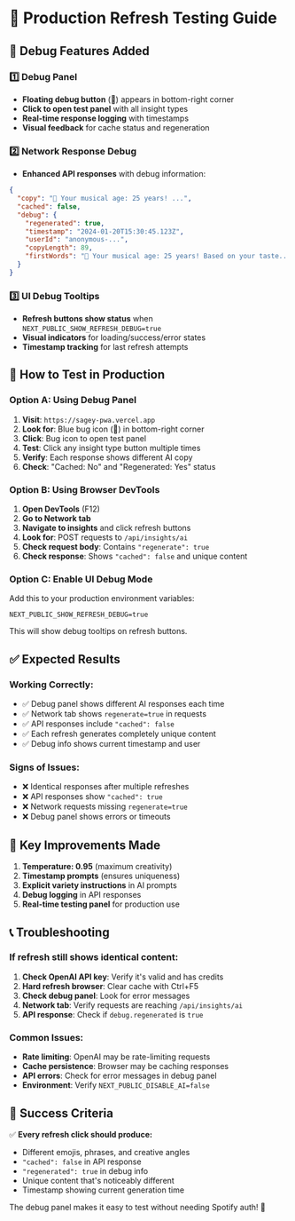 # 🚀 Production Refresh Testing Guide

## 🔧 **Debug Features Added**

### **1️⃣ Debug Panel**
- **Floating debug button** (🐛) appears in bottom-right corner
- **Click to open test panel** with all insight types
- **Real-time response logging** with timestamps
- **Visual feedback** for cache status and regeneration

### **2️⃣ Network Response Debug**
- **Enhanced API responses** with debug information:
```json
{
  "copy": "🎵 Your musical age: 25 years! ...",
  "cached": false,
  "debug": {
    "regenerated": true,
    "timestamp": "2024-01-20T15:30:45.123Z", 
    "userId": "anonymous-...",
    "copyLength": 89,
    "firstWords": "🎵 Your musical age: 25 years! Based on your taste..."
  }
}
```

### **3️⃣ UI Debug Tooltips**
- **Refresh buttons show status** when `NEXT_PUBLIC_SHOW_REFRESH_DEBUG=true`
- **Visual indicators** for loading/success/error states
- **Timestamp tracking** for last refresh attempts

## 🧪 **How to Test in Production**

### **Option A: Using Debug Panel**
1. **Visit**: `https://sagey-pwa.vercel.app`
2. **Look for**: Blue bug icon (🐛) in bottom-right corner
3. **Click**: Bug icon to open test panel
4. **Test**: Click any insight type button multiple times
5. **Verify**: Each response shows different AI copy
6. **Check**: "Cached: No" and "Regenerated: Yes" status

### **Option B: Using Browser DevTools**
1. **Open DevTools** (F12)
2. **Go to Network tab**
3. **Navigate to insights** and click refresh buttons
4. **Look for**: POST requests to `/api/insights/ai`
5. **Check request body**: Contains `"regenerate": true`
6. **Check response**: Shows `"cached": false` and unique content

### **Option C: Enable UI Debug Mode**
Add this to your production environment variables:
```
NEXT_PUBLIC_SHOW_REFRESH_DEBUG=true
```
This will show debug tooltips on refresh buttons.

## ✅ **Expected Results**

### **Working Correctly:**
- ✅ Debug panel shows different AI responses each time
- ✅ Network tab shows `regenerate=true` in requests
- ✅ API responses include `"cached": false`
- ✅ Each refresh generates completely unique content
- ✅ Debug info shows current timestamp and user

### **Signs of Issues:**
- ❌ Identical responses after multiple refreshes
- ❌ API responses show `"cached": true`
- ❌ Network requests missing `regenerate=true`
- ❌ Debug panel shows errors or timeouts

## 🎯 **Key Improvements Made**

1. **Temperature: 0.95** (maximum creativity)
2. **Timestamp prompts** (ensures uniqueness)
3. **Explicit variety instructions** in AI prompts
4. **Debug logging** in API responses
5. **Real-time testing panel** for production use

## 📞 **Troubleshooting**

### **If refresh still shows identical content:**

1. **Check OpenAI API key**: Verify it's valid and has credits
2. **Hard refresh browser**: Clear cache with Ctrl+F5
3. **Check debug panel**: Look for error messages
4. **Network tab**: Verify requests are reaching `/api/insights/ai`
5. **API response**: Check if `debug.regenerated` is `true`

### **Common Issues:**
- **Rate limiting**: OpenAI may be rate-limiting requests
- **Cache persistence**: Browser may be caching responses
- **API errors**: Check for error messages in debug panel
- **Environment**: Verify `NEXT_PUBLIC_DISABLE_AI=false`

## 🎉 **Success Criteria**

✅ **Every refresh click should produce:**
- Different emojis, phrases, and creative angles
- `"cached": false` in API response
- `"regenerated": true` in debug info
- Unique content that's noticeably different
- Timestamp showing current generation time

The debug panel makes it easy to test without needing Spotify auth! 🚀 